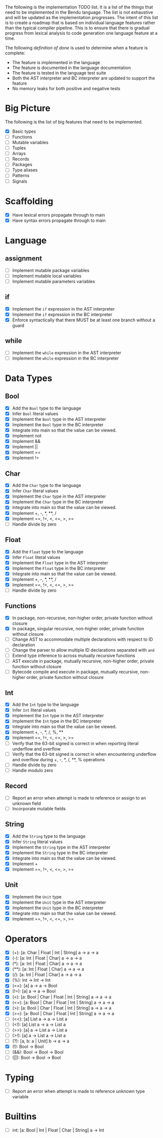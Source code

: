 The following is the implementation TODO list. It is a list of the things that
need to be implemented in the Bendu language. The list is not exhaustive and
will be updated as the implementation progresses. The intent of this list is to
create a roadmap that is based on individual language features rather than the
typical compiler pipeline. This is to ensure that there is gradual progress from
lexical analysis to code generation one language feature at a time.

The following _definition of done_ is used to determine when a feature is
complete:

- The feature is implemented in the language
- The feature is documented in the language documentation
- The feature is tested in the language test suite
- Both the AST interpreter and BC interpreter are updated to support the feature
- No memory leaks for both positive and negative tests

# Big Picture

The following is the list of big features that need to be implemented.

- [x] Basic types
- [ ] Functions
- [ ] Mutable variables
- [ ] Tuples
- [ ] Arrays
- [ ] Records
- [ ] Packages
- [ ] Type aliases
- [ ] Patterns
- [ ] Signals

# Scaffolding

- [x] Have lexical errors propagate through to main
- [x] Have syntax errors propagate through to main

# Language

## assignment

- [ ] Implement mutable package variables
- [ ] Implement mutable local variables
- [ ] Implement mutable parameters variables

## if

- [x] Implement the `if` expression in the AST interpreter
- [x] Implement the `if` expression in the BC interpreter
- [x] Enforce syntactically that there MUST be at least one branch without a
      guard

## while

- [ ] Implement the `while` expression in the AST interpreter
- [ ] Implement the `while` expression in the BC interpreter

# Data Types

## Bool

- [x] Add the `Bool` type to the language
- [x] Infer `Bool` literal values
- [x] Implement the `Bool` type in the AST interpreter
- [x] Implement the `Bool` type in the BC interpreter
- [x] Integrate into main so that the value can be viewed.
- [x] Implement not
- [x] Implement &&
- [x] Implement ||
- [x] Implement ==
- [x] Implement !=

## Char

- [x] Add the `Char` type to the language
- [x] Infer `Char` literal values
- [x] Implement the `Char` type in the AST interpreter
- [x] Implement the `Char` type in the BC interpreter
- [x] Integrate into main so that the value can be viewed.
- [x] Implement +, -, *, **, /
- [x] Implement ==, !=, <, <=, >, >=
- [ ] Handle divide by zero

## Float

- [x] Add the `Float` type to the language
- [x] Infer `Float` literal values
- [x] Implement the `Float` type in the AST interpreter
- [x] Implement the `Float` type in the BC interpreter
- [x] Integrate into main so that the value can be viewed.
- [x] Implement +, -, *, **, /
- [x] Implement ==, !=, <, <=, >, >=
- [ ] Handle divide by zero

## Functions

- [x] In package, non-recursive, non-higher order, private function without
      closure
- [x] In package, singular recursive, non-higher order, private function without
      closure
- [ ] Change AST to accommodate multiple declarations with respect to ID
      declaration
- [ ] Change the parser to allow multiple ID declarations separated with `and`
- [ ] Extend type inference to across mutually recursive functions
- [ ] AST execute in package, mutually recursive, non-higher order, private
      function without closure
- [ ] Bytecode compile and execute in package, mutually recursive, non-higher
      order, private function without closure

## Int

- [x] Add the `Int` type to the language
- [x] Infer `Int` literal values
- [x] Implement the `Int` type in the AST interpreter
- [x] Implement the `Int` type in the BC interpreter
- [x] Integrate into main so that the value can be viewed.
- [x] Implement +, -, *, /, %, **
- [x] Implement ==, !=, <, <=, >, >=
- [ ] Verify that the 63-bit signed is correct in when reporting literal
      underflow and overflow
- [ ] Verify that the 63-bit signed is correct in when encountering underflow
      and overflow during +, -, *, /, **, % operations
- [ ] Handle divide by zero
- [ ] Handle modulo zero

## Record

- [ ] Report an error when attempt is made to reference or assign to an unknown
      field
- [ ] Incorporate mutable fields

## String

- [x] Add the `String` type to the language
- [x] Infer `String` literal values
- [x] Implement the `String` type in the AST interpreter
- [x] Implement the `String` type in the BC interpreter
- [x] Integrate into main so that the value can be viewed.
- [x] Implement +
- [x] Implement ==, !=, <, <=, >, >=

## Unit

- [x] Implement the `Unit` type
- [x] Implement the `Unit` type in the AST interpreter
- [x] Implement the `Unit` type in the BC interpreter
- [x] Integrate into main so that the value can be viewed.
- [x] Implement ==, !=, <, <=, >, >=

# Operators

- [x] (+): [a: Char | Float | Int | String] a -> a -> a
- [x] (-): [a: Int | Float | Char] a -> a -> a
- [x] (*): [a: Int | Float | Char] a -> a -> a
- [x] (**): [a: Int | Float | Char] a -> a -> a
- [x] (/): [a: Int | Float | Char] a -> a -> a
- [x] (%): Int -> Int -> Int
- [x] (==): [a] a -> a -> Bool
- [x] (!=): [a] a -> a -> Bool
- [x] (<): [a: Bool | Char | Float | Int | String] a -> a -> a
- [x] (<=): [a: Bool | Char | Float | Int | String] a -> a -> a
- [x] (>): [a: Bool | Char | Float | Int | String] a -> a -> a
- [x] (>=): [a: Bool | Char | Float | Int | String] a -> a -> a
- [ ] (<<): [a] List a -> a -> List a
- [ ] (<!): [a] List a -> a -> List a
- [ ] (>>): [a] a -> List a -> List a
- [ ] (>!): [a] a -> List a -> List a
- [ ] (?): [a, b: a | Unit] b -> a -> a
- [x] (!): Bool -> Bool
- [ ] (&&): Bool -> Bool -> Bool
- [ ] (||): Bool -> Bool -> Bool

# Typing

- [ ] Report an error when attempt is made to reference unknown type variable

# Builtins

- [ ] int: [a: Bool | Int | Float | Char | String] a -> Int
